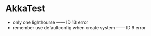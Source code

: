 # AkkaTest

* only one lighthourse —— ID 13 error
* remember use defaultconfig when create system —— ID 9 error

